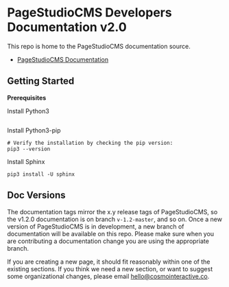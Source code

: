 # PageStudioCMS Developers Documentation v2.0

This repo is home to the PageStudioCMS documentation source. 

* [PageStudioCMS Documentation](http://pagestudiocms.com/docs/)

## Getting Started 

**Prerequisites**

Install Python3
```
```

Install Python3-pip 
```
# Verify the installation by checking the pip version:
pip3 --version
```

Install Sphinx
```
pip3 install -U sphinx
```

## Doc Versions

The documentation tags mirror the x.y release tags of PageStudioCMS, so the v1.2.0 documentation is on branch `v-1.2-master`, and so on. Once a new version of PageStudioCMS is in development, a new branch of documentation will be available on this repo. Please make sure when you are contributing a documentation change you are using the appropriate branch.

If you are creating a new page, it should fit reasonably within one of the existing sections. If you think we need a new section, or want to suggest some organizational changes, please email [hello@cosmointeractive.co](mailto:hello@cosmointeractive.co).